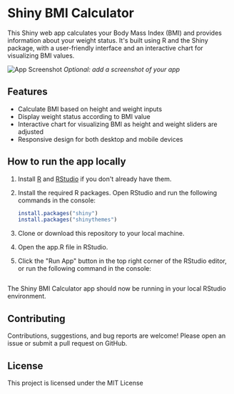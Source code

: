 # Shiny BMI Calculator

This Shiny web app calculates your Body Mass Index (BMI) and provides information about your weight status. It's built using R and the Shiny package, with a user-friendly interface and an interactive chart for visualizing BMI values.

![App Screenshot](screenshot.png) *Optional: add a screenshot of your app*

## Features

- Calculate BMI based on height and weight inputs
- Display weight status according to BMI value
- Interactive chart for visualizing BMI as height and weight sliders are adjusted
- Responsive design for both desktop and mobile devices

## How to run the app locally

1. Install [R](https://cran.r-project.org/) and [RStudio](https://www.rstudio.com/products/rstudio/download/) if you don't already have them.

2. Install the required R packages. Open RStudio and run the following commands in the console:

   ```R
   install.packages("shiny")
   install.packages("shinythemes")
3. Clone or download this repository to your local machine.

4. Open the app.R file in RStudio.

5. Click the "Run App" button in the top right corner of the RStudio editor, or run the following command in the console:
    ```shiny::runApp()

The Shiny BMI Calculator app should now be running in your local RStudio environment.


## Contributing
Contributions, suggestions, and bug reports are welcome! Please open an issue or submit a pull request on GitHub.

## License
This project is licensed under the MIT License 
